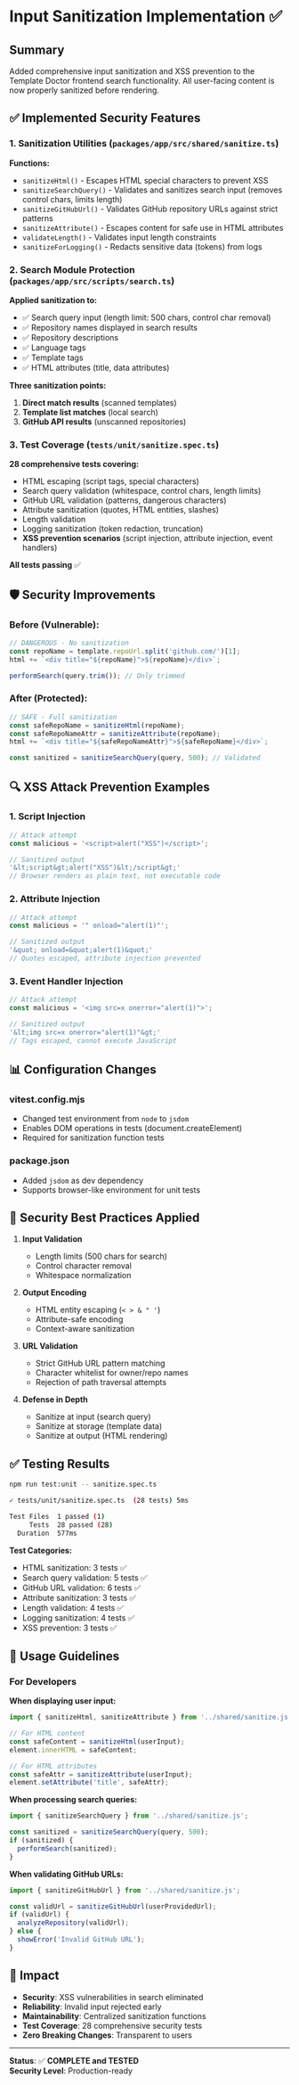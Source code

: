 # Input Sanitization Implementation ✅

## Summary

Added comprehensive input sanitization and XSS prevention to the Template Doctor frontend search functionality. All user-facing content is now properly sanitized before rendering.

## ✅ Implemented Security Features

### 1. Sanitization Utilities (`packages/app/src/shared/sanitize.ts`)

**Functions:**
- `sanitizeHtml()` - Escapes HTML special characters to prevent XSS
- `sanitizeSearchQuery()` - Validates and sanitizes search input (removes control chars, limits length)
- `sanitizeGitHubUrl()` - Validates GitHub repository URLs against strict patterns
- `sanitizeAttribute()` - Escapes content for safe use in HTML attributes
- `validateLength()` - Validates input length constraints
- `sanitizeForLogging()` - Redacts sensitive data (tokens) from logs

### 2. Search Module Protection (`packages/app/src/scripts/search.ts`)

**Applied sanitization to:**
- ✅ Search query input (length limit: 500 chars, control char removal)
- ✅ Repository names displayed in search results
- ✅ Repository descriptions
- ✅ Language tags
- ✅ Template tags
- ✅ HTML attributes (title, data attributes)

**Three sanitization points:**
1. **Direct match results** (scanned templates)
2. **Template list matches** (local search)
3. **GitHub API results** (unscanned repositories)

### 3. Test Coverage (`tests/unit/sanitize.spec.ts`)

**28 comprehensive tests covering:**
- HTML escaping (script tags, special characters)
- Search query validation (whitespace, control chars, length limits)
- GitHub URL validation (patterns, dangerous characters)
- Attribute sanitization (quotes, HTML entities, slashes)
- Length validation
- Logging sanitization (token redaction, truncation)
- **XSS prevention scenarios** (script injection, attribute injection, event handlers)

**All tests passing** ✅

## 🛡️ Security Improvements

### Before (Vulnerable):
```typescript
// DANGEROUS - No sanitization
const repoName = template.repoUrl.split('github.com/')[1];
html += `<div title="${repoName}">${repoName}</div>`;

performSearch(query.trim()); // Only trimmed
```

### After (Protected):
```typescript
// SAFE - Full sanitization
const safeRepoName = sanitizeHtml(repoName);
const safeRepoNameAttr = sanitizeAttribute(repoName);
html += `<div title="${safeRepoNameAttr}">${safeRepoName}</div>`;

const sanitized = sanitizeSearchQuery(query, 500); // Validated
```

## 🔍 XSS Attack Prevention Examples

### 1. Script Injection
```javascript
// Attack attempt
const malicious = '<script>alert("XSS")</script>';

// Sanitized output
'&lt;script&gt;alert("XSS")&lt;/script&gt;'
// Browser renders as plain text, not executable code
```

### 2. Attribute Injection
```javascript
// Attack attempt
const malicious = '" onload="alert(1)"';

// Sanitized output
'&quot; onload=&quot;alert(1)&quot;'
// Quotes escaped, attribute injection prevented
```

### 3. Event Handler Injection
```javascript
// Attack attempt
const malicious = '<img src=x onerror="alert(1)">';

// Sanitized output
'&lt;img src=x onerror="alert(1)"&gt;'
// Tags escaped, cannot execute JavaScript
```

## 📊 Configuration Changes

### vitest.config.mjs
- Changed test environment from `node` to `jsdom`
- Enables DOM operations in tests (document.createElement)
- Required for sanitization function tests

### package.json
- Added `jsdom` as dev dependency
- Supports browser-like environment for unit tests

## 🎯 Security Best Practices Applied

1. **Input Validation**
   - Length limits (500 chars for search)
   - Control character removal
   - Whitespace normalization

2. **Output Encoding**
   - HTML entity escaping (`< > & " '`)
   - Attribute-safe encoding
   - Context-aware sanitization

3. **URL Validation**
   - Strict GitHub URL pattern matching
   - Character whitelist for owner/repo names
   - Rejection of path traversal attempts

4. **Defense in Depth**
   - Sanitize at input (search query)
   - Sanitize at storage (template data)
   - Sanitize at output (HTML rendering)

## ✅ Testing Results

```bash
npm run test:unit -- sanitize.spec.ts

✓ tests/unit/sanitize.spec.ts  (28 tests) 5ms

Test Files  1 passed (1)
     Tests  28 passed (28)
  Duration  577ms
```

**Test Categories:**
- HTML sanitization: 3 tests ✅
- Search query validation: 5 tests ✅
- GitHub URL validation: 6 tests ✅
- Attribute sanitization: 3 tests ✅
- Length validation: 4 tests ✅
- Logging sanitization: 4 tests ✅
- XSS prevention: 3 tests ✅

## 📝 Usage Guidelines

### For Developers

**When displaying user input:**
```typescript
import { sanitizeHtml, sanitizeAttribute } from '../shared/sanitize.js';

// For HTML content
const safeContent = sanitizeHtml(userInput);
element.innerHTML = safeContent;

// For HTML attributes
const safeAttr = sanitizeAttribute(userInput);
element.setAttribute('title', safeAttr);
```

**When processing search queries:**
```typescript
import { sanitizeSearchQuery } from '../shared/sanitize.js';

const sanitized = sanitizeSearchQuery(query, 500);
if (sanitized) {
  performSearch(sanitized);
}
```

**When validating GitHub URLs:**
```typescript
import { sanitizeGitHubUrl } from '../shared/sanitize.js';

const validUrl = sanitizeGitHubUrl(userProvidedUrl);
if (validUrl) {
  analyzeRepository(validUrl);
} else {
  showError('Invalid GitHub URL');
}
```

## 🚀 Impact

- **Security**: XSS vulnerabilities in search eliminated
- **Reliability**: Invalid input rejected early
- **Maintainability**: Centralized sanitization functions
- **Test Coverage**: 28 comprehensive security tests
- **Zero Breaking Changes**: Transparent to users

---

**Status**: ✅ **COMPLETE and TESTED**  
**Security Level**: Production-ready
